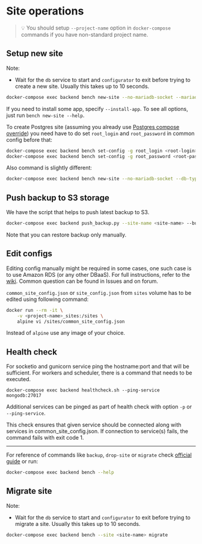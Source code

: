 # Site operations

> 💡 You should setup `--project-name` option in `docker-compose` commands if you have non-standard project name.

## Setup new site

Note:

- Wait for the `db` service to start and `configurator` to exit before trying to create a new site. Usually this takes up to 10 seconds.

```sh
docker-compose exec backend bench new-site --no-mariadb-socket --mariadb-root-password <db-password> --admin-password <admin-password> <site-name>
```

If you need to install some app, specify `--install-app`. To see all options, just run `bench new-site --help`.

To create Postgres site (assuming you already use [Postgres compose override](images-and-compose-files.md#overrides)) you need have to do set `root_login` and `root_password` in common config before that:

```sh
docker-compose exec backend bench set-config -g root_login <root-login>
docker-compose exec backend bench set-config -g root_password <root-password>
```

Also command is slightly different:

```sh
docker-compose exec backend bench new-site --no-mariadb-socket --db-type postgres --admin-password <admin-password> <site-name>
```

## Push backup to S3 storage

We have the script that helps to push latest backup to S3.

```sh
docker-compose exec backend push_backup.py --site-name <site-name> --bucket <bucket> --region-name <region> --endpoint-url <endpoint-url> --aws-access-key-id <access-key> --aws-secret-access-key <secret-key>
```

Note that you can restore backup only manually.

## Edit configs

Editing config manually might be required in some cases,
one such case is to use Amazon RDS (or any other DBaaS).
For full instructions, refer to the [wiki](<https://github.com/frappe/frappe/wiki/Using-Frappe-with-Amazon-RDS-(or-any-other-DBaaS)>). Common question can be found in Issues and on forum.

`common_site_config.json` or `site_config.json` from `sites` volume has to be edited using following command:

```sh
docker run --rm -it \
    -v <project-name>_sites:/sites \
    alpine vi /sites/common_site_config.json
```

Instead of `alpine` use any image of your choice.

## Health check

For socketio and gunicorn service ping the hostname:port and that will be sufficient. For workers and scheduler, there is a command that needs to be executed.

```shell
docker-compose exec backend healthcheck.sh --ping-service mongodb:27017
```

Additional services can be pinged as part of health check with option `-p` or `--ping-service`.

This check ensures that given service should be connected along with services in common_site_config.json.
If connection to service(s) fails, the command fails with exit code 1.

---

For reference of commands like `backup`, `drop-site` or `migrate` check [official guide](https://frappeframework.com/docs/v13/user/en/bench/frappe-commands) or run:

```sh
docker-compose exec backend bench --help
```

## Migrate site

Note:

- Wait for the `db` service to start and `configurator` to exit before trying to migrate a site. Usually this takes up to 10 seconds.

```sh
docker-compose exec backend bench --site <site-name> migrate
```
